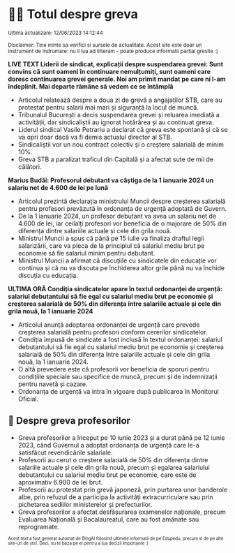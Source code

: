 # 👩‍🏫 Totul despre greva
<sub>Ultima actualizare: 12/06/2023 14:12:44</sub>

<sub>Disclaimer: Tine minte sa verifici si sursele de actualitate. Acest site este doar un instrument de indrumare: nu il lua ad litteram - poate produce informatii partial gresite :)</sub>

**LIVE TEXT Liderii de sindicat, explicații despre suspendarea grevei: Sunt convins că sunt oameni în continuare nemulțumiți, sunt oameni care doresc continuarea grevei generale. Noi am primit mandat pe care ni l-am îndeplinit. Mai departe rămâne să vedem ce se întâmplă**

- Articolul relatează despre a doua zi de grevă a angajaților STB, care au protestat pentru salarii mai mari și siguranță la locul de muncă.
- Tribunalul București a decis suspendarea grevei și reluarea imediată a activității, dar sindicaliștii au ignorat hotărârea și au continuat greva.
- Liderul sindical Vasile Petrariu a declarat că greva este spontană și că se va opri doar dacă va fi demis actualul director al STB.
- Sindicaliștii vor un nou contract colectiv și o creștere salarială de minim 10%.
- Greva STB a paralizat traficul din Capitală și a afectat sute de mii de călători.

**Marius Budăi: Profesorul debutant va câștiga de la 1 ianuarie 2024 un salariu net de 4.600 de lei pe lună**

- Articolul prezintă declarația ministrului Muncii despre creșterea salarială pentru profesori prevăzută în ordonanța de urgență adoptată de Guvern.
- De la 1 ianuarie 2024, un profesor debutant va avea un salariu net de 4.600 de lei, iar ceilalți profesori vor beneficia de o majorare de 50% din diferența dintre salariile actuale și cele din grila nouă.
- Ministrul Muncii a spus că până pe 15 iulie va finaliza draftul legii salarizării, care va pleca de la principiul că salariul mediu brut pe economie să fie salariul minim pentru debutant.
- Ministrul Muncii a afirmat că discuțiile cu sindicatele din educație vor continua și că nu va discuta pe închiderea altor grile până nu va închide discuția cu educația.

**ULTIMA ORĂ Condiția sindicatelor apare în textul ordonanței de urgență: salariul debutantului să fie egal cu salariul mediu brut pe economie și creșterea salarială de 50% din diferența între salariile actuale și cele din grila nouă, la 1 ianuarie 2024**

- Articolul anunță adoptarea ordonanței de urgență care prevede creșterea salarială pentru profesori conform cererilor sindicatelor.
- Condiția impusă de sindicate a fost inclusă în textul ordonanței: salariul debutantului să fie egal cu salariul mediu brut pe economie și creșterea salarială de 50% din diferența între salariile actuale și cele din grila nouă, la 1 ianuarie 2024.
- O altă prevedere este că profesorii vor beneficia de sporuri pentru condițiile speciale sau specifice de muncă, precum și de indemnizații pentru navetă și cazare.
- Ordonanța de urgență va intra în vigoare după publicarea în Monitorul Oficial.

## 🏫 Despre greva profesorilor

- Greva profesorilor a început pe 10 iunie 2023 și a durat până pe 12 iunie 2023, când Guvernul a adoptat ordonanța de urgență care le-a satisfăcut revendicările salariale.
- Profesorii au cerut o creștere salarială de 50% din diferența dintre salariile actuale și cele din grila nouă, precum și egalarea salariului debutantului cu salariul mediu brut pe economie, care este de aproximativ 6.900 de lei brut.
- Profesorii au protestat prin grevă japoneză, prin purtarea unor banderole albe, prin refuzul de a participa la activități extracurriculare sau prin pichetarea sediilor ministerelor și prefecturilor.
- Greva profesorilor a afectat desfășurarea examenelor naționale, precum Evaluarea Națională și Bacalaureatul, care au fost amânate sau reprogramate.


<sub><sub>Acest text a fost generat automat de BingAI folosind ultimele informatii de pe Edupedu, precum si de pe alte site-uri de stiri. Deci, nu te baza pe el pentru a lua decizii importante :)</sub></sub>